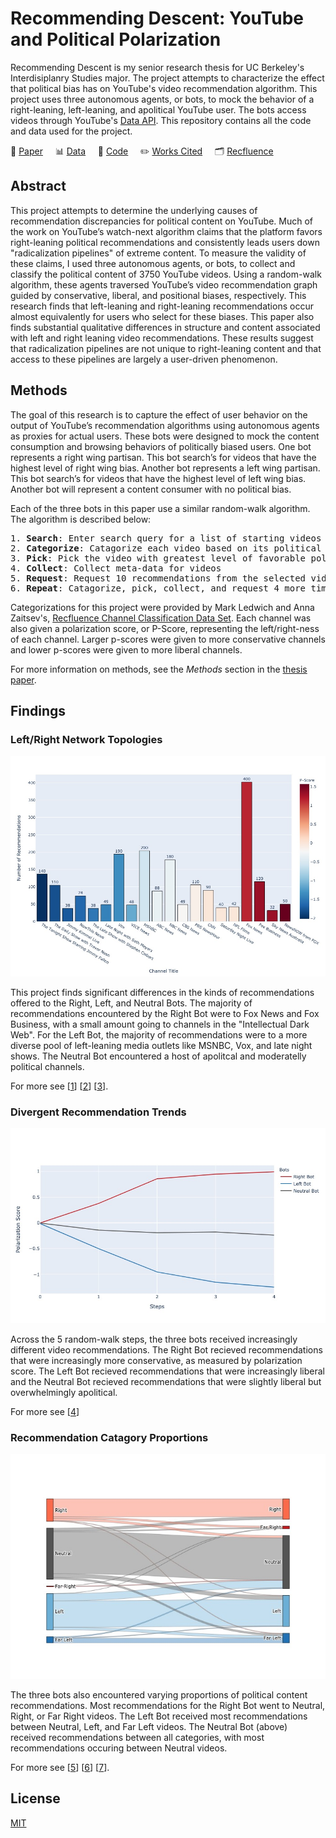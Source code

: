 # Recommending Descent: YouTube and Political Polarization

Recommending Descent is my senior research thesis for UC Berkeley's Interdisiplanry Studies major. The project attempts to characterize the effect that political bias has on YouTube's video recommendation algorithm. This project uses three autonomous agents, or bots, to mock the behavior of a right-leaning, left-leaning, and apolitical YouTube user. The bots access videos through YouTube's [Data API](https://developers.google.com/youtube/v3). This repository contains all the code and data used for the project.

📑 [Paper](thesis.pdf) &nbsp; &nbsp;
📊 [Data](data) &nbsp; &nbsp;
🤖 [Code](script) &nbsp; &nbsp;
✏️ [Works Cited](https://www.notion.so/b6f79f445d534b1fa2384c4d74b3d416?v=2fdc95e61e5646c6b9c231844f1fde45) &nbsp; &nbsp;
🗂 [Recfluence](https://github.com/markledwich2/Recfluence)

## Abstract

This project attempts to determine the underlying causes of recommendation discrepancies for political content on YouTube. Much of the work on YouTube’s watch-next algorithm claims that the platform favors right-leaning political recommendations and consistently leads users down
"radicalization pipelines" of extreme content. To measure the validity of these claims, I used three autonomous agents, or bots, to collect and classify the political content of 3750 YouTube videos. Using a random-walk algorithm, these agents traversed YouTube’s video recommendation graph guided by conservative, liberal, and positional biases, respectively. This research finds that left-leaning and right-leaning recommendations occur almost equivalently for users who select for these biases. This paper also finds substantial qualitative differences in structure and content associated with left and right leaning video recommendations. These results suggest that radicalization pipelines are not unique to right-leaning content and that access to these pipelines are largely a user-driven phenomenon.

## Methods

The goal of this research is to capture the effect of user behavior on the output of YouTube’s recommendation algorithms using autonomous agents as proxies for actual users. These bots were designed to mock the content consumption and browsing behaviors of politically biased users. One bot represents a right wing partisan. This bot search’s for videos that have the highest level of right wing bias. Another bot represents a left wing partisan. This bot search’s for videos that have the highest level of left wing bias. Another bot will represent a content consumer with no political bias.

Each of the three bots in this paper use a similar random-walk algorithm. The algorithm is described below:

<pre>
1. <b>Search</b>: Enter search query for a list of starting videos
2. <b>Categorize</b>: Catagorize each video based on its political content
3. <b>Pick</b>: Pick the video with greatest level of favorable political bias
4. <b>Collect</b>: Collect meta-data for videos
5. <b>Request</b>: Request 10 recommendations from the selected video
6. <b>Repeat</b>: Catagorize, pick, collect, and request 4 more times
</pre>

Categorizations for this project were provided by Mark Ledwich and Anna Zaitsev's, [Recfluence Channel Classification Data Set](https://github.com/markledwich2/Recfluence#data). Each channel was also given a polarization score, or P-Score, representing the left/right-ness of each channel. Larger p-scores were given to more conservative channels and lower p-scores were given to more liberal channels.

For more information on methods, see the _Methods_ section in the [thesis paper](thesis.pdf).

## Findings

### Left/Right Network Topologies

<img src="images/fig_7_0_1.jpeg" alt="topologies" width="600" title="Top 20 Channels Recommended Across All Trials"/>

This project finds significant differences in the kinds of recommendations offered to the Right, Left, and Neutral Bots. The majority of recommendations encountered by the Right Bot were to Fox News and Fox Business, with a small amount going to channels in the "Intellectual Dark Web". For the Left Bot, the majority of recommendations were to a more diverse pool of left-leaning media outlets like MSNBC, Vox, and late night shows. The Neutral Bot encountered a host of apolitcal and moderatelly political channels.

For more see \[[1](images/fig_7_1_0.jpeg 'All Channels Recommended Across All Trials')\] \[[2](images/fig_7_2_1.jpeg 'Top 40 Channels Recommended to the Right Bot')\] \[[3](images/fig_7_3_1.jpeg 'Top 40 Channels Recommended to the Left Bot')\].

### Divergent Recommendation Trends

<img src="images/fig_1_4.jpeg" alt="trends" width="600" title="Divergent Recommendation Trends for the Three Bots"/>

Across the 5 random-walk steps, the three bots received increasingly different video recommendations. The Right Bot recieved recommendations that were increasingly more conservative, as measured by polarization score. The Left Bot recieved recommendations that were increasingly liberal and the Neutral Bot recieved recommendations that were slightly liberal but overwhelmingly apolitical.

For more see \[[4](images/fig_2_5.jpeg 'Recommendation Trends Across All Trials')\]

### Recommendation Catagory Proportions

<img src="images/fig_3_3_2.jpeg" width="600" alt="proportions" title="Neutral Bot Recommendation Proportions"/>

The three bots also encountered varying proportions of political content recommendations. Most recommendations for the Right Bot went to Neutral, Right, or Far Right videos. The Left Bot received most recommendations between Neutral, Left, and Far Left videos. The Neutral Bot (above) received recommendations between all categories, with most recommendations occuring between Neutral videos.

For more see \[[5](images/fig_3_1_2.jpeg 'Left Bot Recommendation Proportions')\] \[[6](images/fig_3_2_2.jpeg 'Right Bot Recommendation Proportions')\] \[[7](images/fig_6_2.jpeg 'Recommendation Percentages')\].

## License

[MIT](https://choosealicense.com/licenses/mit/)
